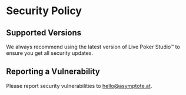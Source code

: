 # Security Policy

## Supported Versions

We always recommend using the latest version of Live Poker Studio™ to ensure you get all security updates.

## Reporting a Vulnerability

Please report security vulnerabilities to hello@asymptote.at.
